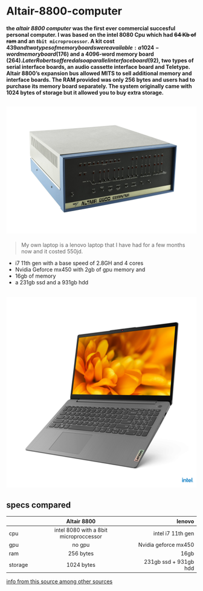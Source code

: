 # Altair-8800-computer

#### the *altair 8800 computer* was the first ever commercial succesful personal computer. I was based on the intel 8080 Cpu which had ~~64 Kb of ram~~ and an `8bit microprocessor`. A kit cost $439 and two types of memory boards were available: a 1024-word memory board ($176) and a 4096-word memory board ($264). Later Roberts offered also a parallel interface board ($92), two types of serial interface boards, an audio cassette interface board and Teletype. Altair 8800’s expansion bus allowed MITS to sell additional memory and interface boards. The RAM provided was only 256 bytes and users had to purchase its memory board separately. The system originally came with 1024 bytes of storage but it allowed you to buy extra storage.

![alt text](deliveryService.jpg)
---


> My own laptop is a lenovo laptop that I have had for a few months now and it costed 550jd.
* i7 11th gen with a base speed of 2.8GH and 4 cores
* Nvidia Geforce mx450 with 2gb of gpu memory and 
* 16gb of memory
* a 231gb ssd and a 931gb hdd

![alt text](lenovoLaptop.png)
---

## specs compared
|        | Altair 8800           | lenovo  |
| ------------- |:-------------:| -----:|
| cpu  | intel 8080 with a 8bit microproccessor | intel i7 11th gen |
|gpu     |   no gpu   |  Nvidia geforce mx450  |
| ram | 256 bytes    |    16gb |
| storage |   1024 bytes   |    231gb ssd + 931gb hdd |


[info from this source among other sources](https://www.techopedia.com/definition/17596/altair-8800#:~:text=Altair%208800's%20expansion%20bus%20allowed,it%20added%20to%20the%20cost.)
